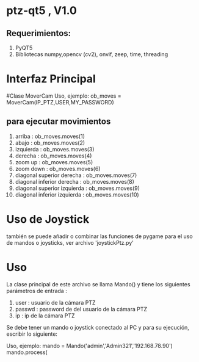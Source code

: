 # ptz-qt5 , V1.0
Requerimientos:
--------------------------------------------------------------
1. PyQT5
2. Bibliotecas numpy,opencv (cv2), onvif, zeep, time, threading

# Interfaz Principal


#Clase MoverCam
Uso, ejemplo:
ob_moves = MoverCam(IP_PTZ,USER,MY_PASSWORD)

para ejecutar movimientos
-----------------------------

1. arriba                      :  ob_moves.moves(1)
2. abajo                       :  ob_moves.moves(2)
3. izquierda                   :  ob_moves.moves(3)
4. derecha                     :  ob_moves.moves(4)
5. zoom up                     :  ob_moves.moves(5)
6. zoom down                   :  ob_moves.moves(6)
7. diagonal superior derecha   :  ob_moves.moves(7)
8. diagonal inferior derecha   :  ob_moves.moves(8)
9. diagonal superior izquierda :  ob_moves.moves(9)
10. diagonal inferior izquierda :  ob_moves.moves(10)

# Uso de Joystick
también se puede añadir o combinar las funciones de pygame para el uso de mandos o joysticks, ver archivo 'joystickPtz.py'
# Uso 
La clase principal de este archivo se llama Mando() y tiene los siguientes parámetros de entrada :
1. user : usuario de la cámara PTZ
2. passwd : password de del usuario de la cámara PTZ
3. ip : ip de la cámara PTZ

Se debe tener un mando o joystick conectado al PC y para su ejecución, escribir lo siguiente:

Uso, ejemplo:
mando = Mando('admin','Admin321','192.168.78.90')
mando.process(

